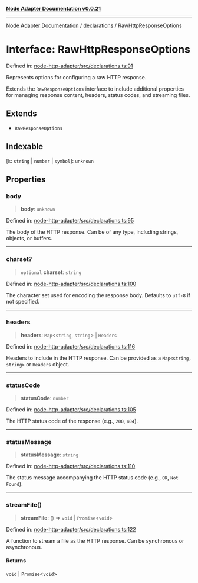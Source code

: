 [**Node Adapter Documentation v0.0.21**](../../README.md)

***

[Node Adapter Documentation](../../modules.md) / [declarations](../README.md) / RawHttpResponseOptions

# Interface: RawHttpResponseOptions

Defined in: [node-http-adapter/src/declarations.ts:91](https://github.com/stonemjs/node-http-adapter/blob/88c1ec7a02e567d3a955b5e02ef59e5d8858f965/src/declarations.ts#L91)

Represents options for configuring a raw HTTP response.

Extends the `RawResponseOptions` interface to include additional properties
for managing response content, headers, status codes, and streaming files.

## Extends

- `RawResponseOptions`

## Indexable

\[`k`: `string` \| `number` \| `symbol`\]: `unknown`

## Properties

### body

> **body**: `unknown`

Defined in: [node-http-adapter/src/declarations.ts:95](https://github.com/stonemjs/node-http-adapter/blob/88c1ec7a02e567d3a955b5e02ef59e5d8858f965/src/declarations.ts#L95)

The body of the HTTP response. Can be of any type, including strings, objects, or buffers.

***

### charset?

> `optional` **charset**: `string`

Defined in: [node-http-adapter/src/declarations.ts:100](https://github.com/stonemjs/node-http-adapter/blob/88c1ec7a02e567d3a955b5e02ef59e5d8858f965/src/declarations.ts#L100)

The character set used for encoding the response body. Defaults to `utf-8` if not specified.

***

### headers

> **headers**: `Map`\<`string`, `string`\> \| `Headers`

Defined in: [node-http-adapter/src/declarations.ts:116](https://github.com/stonemjs/node-http-adapter/blob/88c1ec7a02e567d3a955b5e02ef59e5d8858f965/src/declarations.ts#L116)

Headers to include in the HTTP response.
Can be provided as a `Map<string, string>` or `Headers` object.

***

### statusCode

> **statusCode**: `number`

Defined in: [node-http-adapter/src/declarations.ts:105](https://github.com/stonemjs/node-http-adapter/blob/88c1ec7a02e567d3a955b5e02ef59e5d8858f965/src/declarations.ts#L105)

The HTTP status code of the response (e.g., `200`, `404`).

***

### statusMessage

> **statusMessage**: `string`

Defined in: [node-http-adapter/src/declarations.ts:110](https://github.com/stonemjs/node-http-adapter/blob/88c1ec7a02e567d3a955b5e02ef59e5d8858f965/src/declarations.ts#L110)

The status message accompanying the HTTP status code (e.g., `OK`, `Not Found`).

***

### streamFile()

> **streamFile**: () => `void` \| `Promise`\<`void`\>

Defined in: [node-http-adapter/src/declarations.ts:122](https://github.com/stonemjs/node-http-adapter/blob/88c1ec7a02e567d3a955b5e02ef59e5d8858f965/src/declarations.ts#L122)

A function to stream a file as the HTTP response.
Can be synchronous or asynchronous.

#### Returns

`void` \| `Promise`\<`void`\>
